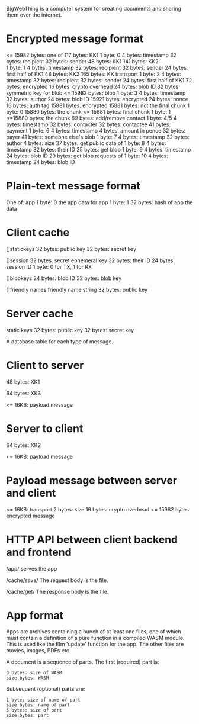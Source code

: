 BigWebThing is a computer system for creating documents and sharing them over the internet.

# Encrypted message format

<= 15982 bytes: one of
    117 bytes: KK1
        1 byte: 0
        4 bytes: timestamp
        32 bytes: recipient
        32 bytes: sender
        48 bytes: KK1
    141 bytes: KK2    
        1 byte: 1
        4 bytes: timestamp
        32 bytes: recipient
        32 bytes: sender
        24 bytes: first half of KK1
        48 bytes: KK2
    165 bytes: KK transport
        1 byte: 2
        4 bytes: timestamp
        32 bytes: recipient
        32 bytes: sender
        24 bytes: first half of KK1
        72 bytes: encrypted
            16 bytes: crypto overhead
            24 bytes: blob ID
            32 bytes: symmetric key for blob
    <= 15982 bytes: blob
        1 byte: 3
        4 bytes: timestamp
        32 bytes: author
        24 bytes: blob ID
        15921 bytes: encrypted
            24 bytes: nonce
            16 bytes: auth tag
            15881 bytes: encrypted
                15881 bytes: not the final chunk
                    1 byte: 0
                    15880 bytes: the chunk
                <= 15881 bytes: final chunk
                    1 byte: 1
                    <=15880 bytes: the chunk
    69 bytes: add/remove contact
        1 byte: 4/5 
        4 bytes: timestamp
        32 bytes: contacter
        32 bytes: contactee
    41 bytes: payment
        1 byte: 6
        4 bytes: timestamp
        4 bytes: amount in pence
        32 bytes: payer
    41 bytes: someone else's blob
        1 byte: 7
        4 bytes: timestamp
        32 bytes: author
        4 bytes: size
    37 bytes: get public data of
        1 byte: 8
        4 bytes: timestamp
        32 bytes: their ID
    25 bytes: get blob
        1 byte: 9
        4 bytes: timestamp
        24 bytes: blob ID
    29 bytes: get blob requests of
        1 byte: 10
        4 bytes: timestamp
        24 bytes: blob ID

# Plain-text message format

One of:
    app
        1 byte: 0
        the app
    data for app
        1 byte: 1
        32 bytes: hash of app
        the data

# Client cache

[]statickeys
    32 bytes: public key
    32 bytes: secret key

[]session
    32 bytes: secret ephemeral key
    32 bytes: their ID
    24 bytes: session ID
    1 byte: 0 for TX, 1 for RX

[]blobkeys
    24 bytes: blob ID
    32 bytes: blob key

[]friendly names
    friendly name string
    32 bytes: public key

# Server cache

static keys
    32 bytes: public key
    32 bytes: secret key

A database table for each type of message.

# Client to server

48 bytes: XK1 

64 bytes: XK3

<= 16KB: payload message

# Server to client

64 bytes: XK2

<= 16KB: payload message

# Payload message between server and client

<= 16KB: transport
    2 bytes: size
    16 bytes: crypto overhead
    <= 15982 bytes
        encrypted message

# HTTP API between client backend and frontend

/app/
    serves the app

/cache/save/<filename>
    The request body is the file.

/cache/get/<filename>
    The response body is the file.

# App format

Apps are archives containing a bunch of at least one files, one of which must contain a definition of a pure function in a compiled WASM module. This is used like the Elm 'update' function for the app. The other files are movies, images, PDFs etc.

A document is a sequence of parts. The first (required) part is:

    3 bytes: size of WASM
    size bytes: WASM

Subsequent (optional) parts are:

    1 byte: size of name of part
    size bytes: name of part
    5 bytes: size of part
    size bytes: part
